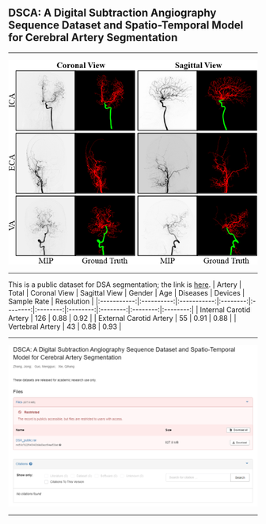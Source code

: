 ## DSCA: A Digital Subtraction Angiography Sequence Dataset and Spatio-Temporal Model for Cerebral Artery Segmentation
****
![image](https://github.com/jiongzhang-john/DSCA/blob/main/images/label.png)
****
This is a public dataset for DSA segmentation; the link is [here](https://zenodo.org/records/11255024).
| Artery | Total | Coronal View | Sagittal View | Gender | Age | Diseases | Devices | Sample Rate | Resolution |
|:-----------:|:----------:|:-----------:|:--------:|:--------:|:--------:|:--------:|:--------:|:--------:|:--------:|
| Internal Carotid Artery \| 126 | 0.88 | 0.92   |
| External Carotid Artery \| 55  | 0.91 | 0.88   |
| Vertebral Artery        \| 43  | 0.88 | 0.93   |

****
![image](https://github.com/jiongzhang-john/DSCA/blob/main/images/link_.png)
****
